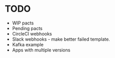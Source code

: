 # TODO
- WIP pacts
- Pending pacts
- CircleCI webhooks
- Slack webhooks - make better failed template.
- Kafka example
- Apps with multiple versions